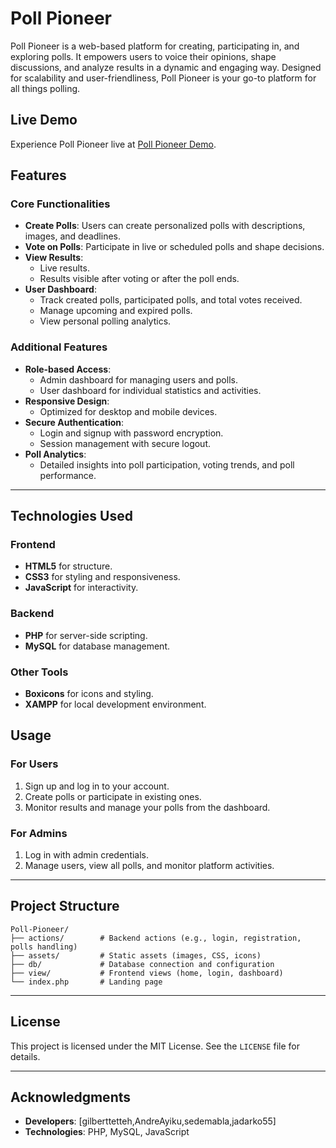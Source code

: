 # Poll Pioneer

Poll Pioneer is a web-based platform for creating, participating in, and exploring polls. It empowers users to voice their opinions, shape discussions, and analyze results in a dynamic and engaging way. Designed for scalability and user-friendliness, Poll Pioneer is your go-to platform for all things polling.

## Live Demo

Experience Poll Pioneer live at [Poll Pioneer Demo](http://169.239.251.102:3341/~andre.ayiku/Poll-Pioneer/index.php).


## Features

### Core Functionalities
- **Create Polls**: Users can create personalized polls with descriptions, images, and deadlines.
- **Vote on Polls**: Participate in live or scheduled polls and shape decisions.
- **View Results**:
  - Live results.
  - Results visible after voting or after the poll ends.
- **User Dashboard**:
  - Track created polls, participated polls, and total votes received.
  - Manage upcoming and expired polls.
  - View personal polling analytics.

### Additional Features
- **Role-based Access**:
  - Admin dashboard for managing users and polls.
  - User dashboard for individual statistics and activities.
- **Responsive Design**:
  - Optimized for desktop and mobile devices.
- **Secure Authentication**:
  - Login and signup with password encryption.
  - Session management with secure logout.
- **Poll Analytics**:
  - Detailed insights into poll participation, voting trends, and poll performance.

---

## Technologies Used

### Frontend
- **HTML5** for structure.
- **CSS3** for styling and responsiveness.
- **JavaScript** for interactivity.

### Backend
- **PHP** for server-side scripting.
- **MySQL** for database management.

### Other Tools
- **Boxicons** for icons and styling.
- **XAMPP** for local development environment.



## Usage

### For Users
1. Sign up and log in to your account.
2. Create polls or participate in existing ones.
3. Monitor results and manage your polls from the dashboard.

### For Admins
1. Log in with admin credentials.
2. Manage users, view all polls, and monitor platform activities.

---

## Project Structure

```
Poll-Pioneer/
├── actions/        # Backend actions (e.g., login, registration, polls handling)
├── assets/         # Static assets (images, CSS, icons)
├── db/             # Database connection and configuration
├── view/           # Frontend views (home, login, dashboard)
└── index.php       # Landing page
```

---


## License

This project is licensed under the MIT License. See the `LICENSE` file for details.

---

## Acknowledgments

- **Developers**: [gilberttetteh,AndreAyiku,sedemabla,jadarko55]
- **Technologies**: PHP, MySQL, JavaScript

